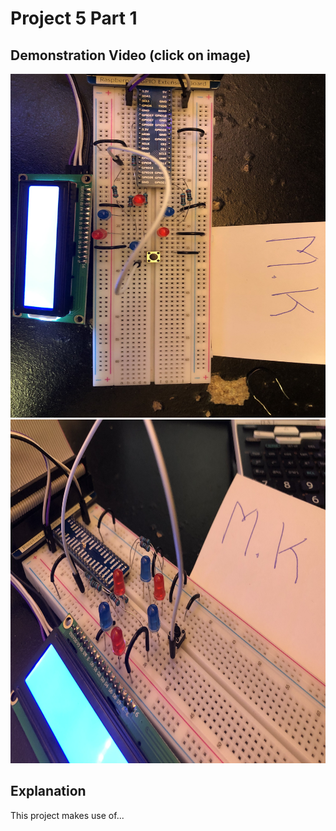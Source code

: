 # Project 5 Part 1

## Demonstration Video (click on image)
<a href="https://youtu.be/TGeap3gLdUM">
  <img src="Demo%20Images/IMG_6316.jpg" width="600px" height="550px">
  <img src="Demo%20Images/IMG_6317.jpg" width="600px" height="550px">
</a>

## Explanation
This project makes use of...
